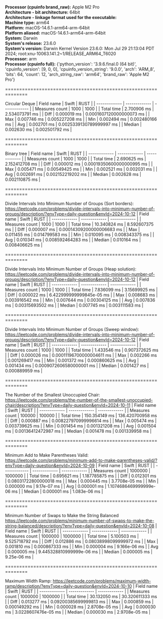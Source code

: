 **Processor (cpuinfo brand_raw):** Apple M2 Pro\
**Architecture - bit architecture:** 64bit\
**Architecture - linkage format used for the executable:** \
**Machine type:** arm64\
**Platform:** macOS-14.6.1-arm64-arm-64bit\
**Platform aliased:** macOS-14.6.1-arm64-arm-64bit\
**System:** Darwin\
**System's release:** 23.6.0\
**System's version:** Darwin Kernel Version 23.6.0: Mon Jul 29 21:13:04 PDT 2024; root:xnu-10063.141.2~1/RELEASE_ARM64_T6020\
**Processor:** arm\
**Processor (cpuinfo full):** {'python_version': '3.9.6.final.0 (64 bit)', 'cpuinfo_version': [9, 0, 0], 'cpuinfo_version_string': '9.0.0', 'arch': 'ARM_8', 'bits': 64, 'count': 12, 'arch_string_raw': 'arm64', 'brand_raw': 'Apple M2 Pro'}

==============================================================

Circular Deque
| Field name  | Swift          | RUST         |
| ------------- | ------------- | ------------- |
| Measures count      | 1000 | 1000 |
| Total time      | 2.700906 ms  | 2.534073791 ms  |
| Diff | 0.000019 ms  | 0.0001607120000000073 ms  |
| Max | 0.007746 ms  | 0.005227208 ms  |
| Min | 0.002494 ms  | 0.002480166 ms  |
| Avg | 0.002701 ms  | 0.0025339130789999997 ms  |
| Median | 0.002630 ms  | 0.002501792 ms  |
    
==============================================================

Binary tree
| Field name  | Swift          | RUST         |
| ------------- | ------------- | ------------- |
| Measures count      | 1000 | 1000 |
| Total time      | 2.690625 ms  | 2.152412708 ms  |
| Diff | 0.000012 ms  | 0.00019350600000000995 ms  |
| Max | 0.005471 ms  | 0.00549425 ms  |
| Min | 0.002521 ms  | 0.002031 ms  |
| Avg | 0.002691 ms  | 0.002152219202 ms  |
| Median | 0.002628 ms  | 0.002110875 ms  |
    
==============================================================

Divide Intervals Into Minimum Number of Groups (Sort borders): https://leetcode.com/problems/divide-intervals-into-minimum-number-of-groups/description/?envType=daily-question&envId=2024-10-12
| Field name  | Swift          | RUST         |
| ------------- | ------------- | ------------- |
| Measures count      | 1000 | 1000 |
| Total time      | 10.340824 ms  | 8.592607375 ms  |
| Diff | 0.000007 ms  | 0.00014309200000006683 ms  |
| Max | 0.011455 ms  | 0.014799583 ms  |
| Min | 0.010095 ms  | 0.008343375 ms  |
| Avg | 0.010341 ms  | 0.008592464283 ms  |
| Median | 0.010164 ms  | 0.008406625 ms  |
    
==============================================================

Divide Intervals Into Minimum Number of Groups (Heap solution): https://leetcode.com/problems/divide-intervals-into-minimum-number-of-groups/description/?envType=daily-question&envId=2024-10-12
| Field name  | Swift          | RUST         |
| ------------- | ------------- | ------------- |
| Measures count      | 1000 | 1000 |
| Total time      | 7.836099 ms  | 3.15699925 ms  |
| Diff | 0.000022 ms  | 6.422999999999845e-05 ms  |
| Max | 0.008683 ms  | 0.003916542 ms  |
| Min | 0.007644 ms  | 0.00304125 ms  |
| Avg | 0.007836 ms  | 0.00315693502 ms  |
| Median | 0.007745 ms  | 0.003111583 ms  |
    
==============================================================

Divide Intervals Into Minimum Number of Groups (Sweep window): https://leetcode.com/problems/divide-intervals-into-minimum-number-of-groups/description/?envType=daily-question&envId=2024-10-12
| Field name  | Swift          | RUST         |
| ------------- | ------------- | ------------- |
| Measures count      | 1000 | 1000 |
| Total time      | 1.433546 ms  | 0.907372625 ms  |
| Diff | 0.000026 ms  | 0.00011196700000004611 ms  |
| Max | 0.002266 ms  | 0.001269417 ms  |
| Min | 0.001372 ms  | 0.000860625 ms  |
| Avg | 0.001434 ms  | 0.0009072606580000001 ms  |
| Median | 0.001427 ms  | 0.000889959 ms  |
    
==============================================================

The Number of the Smallest Unoccupied Chair: https://leetcode.com/problems/the-number-of-the-smallest-unoccupied-chair/description/?envType=daily-question&envId=2024-10-11
| Field name  | Swift          | RUST         |
| ------------- | ------------- | ------------- |
| Measures count      | 100000 | 100000 |
| Total time      | 150.354149 ms  | 136.420700958 ms  |
| Diff | 0.000887 ms  | 0.008227970999996614 ms  |
| Max | 0.005474 ms  | 0.003739625 ms  |
| Min | 0.001454 ms  | 0.001321208 ms  |
| Avg | 0.001504 ms  | 0.00136412472987 ms  |
| Median | 0.001478 ms  | 0.001339958 ms  |
    
==============================================================

Minimum Add to Make Parentheses Valid: https://leetcode.com/problems/minimum-add-to-make-parentheses-valid/?envType=daily-question&envId=2024-10-09
| Field name  | Swift          | RUST         |
| ------------- | ------------- | ------------- |
| Measures count      | 1000000 | 1000000 |
| Total time      | 0.695621 ms  | 1.187785875 ms  |
| Diff | 0.012301 ms  | 0.08031722800000018 ms  |
| Max | 0.000445 ms  | 3.7708e-05 ms  |
| Min | 0.000000 ms  | 9.17e-07 ms  |
| Avg | 0.000001 ms  | 1.1074686469999999e-06 ms  |
| Median | 0.000001 ms  | 1.083e-06 ms  |
    
==============================================================

Minimum Number of Swaps to Make the String Balanced https://leetcode.com/problems/minimum-number-of-swaps-to-make-the-string-balanced/description/?envType=daily-question&envId=2024-10-08
| Field name  | Swift          | RUST         |
| ------------- | ------------- | ------------- |
| Measures count      | 1000000 | 1000000 |
| Total time      | 5.100503 ms  | 9.525718792 ms  |
| Diff | 0.012886 ms  | 0.08038998099999972 ms  |
| Max | 0.001810 ms  | 0.000867333 ms  |
| Min | 0.000004 ms  | 9.166e-06 ms  |
| Avg | 0.000005 ms  | 9.445328810999999e-06 ms  |
| Median | 0.000005 ms  | 9.25e-06 ms  |
    
==============================================================

Maximum Width Ramp: https://leetcode.com/problems/maximum-width-ramp/description/?envType=daily-question&envId=2024-10-10
| Field name  | Swift          | RUST         |
| ------------- | ------------- | ------------- |
| Measures count      | 1000000 | 1000000 |
| Total time      | 30.132050 ms  | 30.320611333 ms  |
| Diff | 0.013277 ms  | 0.09200385699999813 ms  |
| Max | 0.000859 ms  | 0.000149292 ms  |
| Min | 0.000028 ms  | 2.8708e-05 ms  |
| Avg | 0.000030 ms  | 3.0228607476e-05 ms  |
| Median | 0.000030 ms  | 2.9708e-05 ms  |
    
